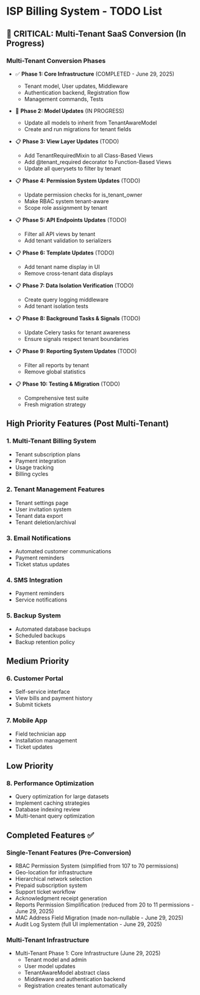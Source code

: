 # ISP Billing System - TODO List

## 🚨 CRITICAL: Multi-Tenant SaaS Conversion (In Progress)

### Multi-Tenant Conversion Phases
- ✅ **Phase 1: Core Infrastructure** (COMPLETED - June 29, 2025)
  - Tenant model, User updates, Middleware
  - Authentication backend, Registration flow
  - Management commands, Tests

- 🚧 **Phase 2: Model Updates** (IN PROGRESS)
  - Update all models to inherit from TenantAwareModel
  - Create and run migrations for tenant fields

- 📋 **Phase 3: View Layer Updates** (TODO)
  - Add TenantRequiredMixin to all Class-Based Views
  - Add @tenant_required decorator to Function-Based Views
  - Update all querysets to filter by tenant

- 📋 **Phase 4: Permission System Updates** (TODO)
  - Update permission checks for is_tenant_owner
  - Make RBAC system tenant-aware
  - Scope role assignment by tenant

- 📋 **Phase 5: API Endpoints Updates** (TODO)
  - Filter all API views by tenant
  - Add tenant validation to serializers

- 📋 **Phase 6: Template Updates** (TODO)
  - Add tenant name display in UI
  - Remove cross-tenant data displays

- 📋 **Phase 7: Data Isolation Verification** (TODO)
  - Create query logging middleware
  - Add tenant isolation tests

- 📋 **Phase 8: Background Tasks & Signals** (TODO)
  - Update Celery tasks for tenant awareness
  - Ensure signals respect tenant boundaries

- 📋 **Phase 9: Reporting System Updates** (TODO)
  - Filter all reports by tenant
  - Remove global statistics

- 📋 **Phase 10: Testing & Migration** (TODO)
  - Comprehensive test suite
  - Fresh migration strategy

## High Priority Features (Post Multi-Tenant)

### 1. Multi-Tenant Billing System
- Tenant subscription plans
- Payment integration
- Usage tracking
- Billing cycles

### 2. Tenant Management Features
- Tenant settings page
- User invitation system
- Tenant data export
- Tenant deletion/archival

### 3. Email Notifications
- Automated customer communications
- Payment reminders
- Ticket status updates

### 4. SMS Integration
- Payment reminders
- Service notifications

### 5. Backup System
- Automated database backups
- Scheduled backups
- Backup retention policy

## Medium Priority

### 6. Customer Portal
- Self-service interface
- View bills and payment history
- Submit tickets

### 7. Mobile App
- Field technician app
- Installation management
- Ticket updates

## Low Priority

### 8. Performance Optimization
- Query optimization for large datasets
- Implement caching strategies
- Database indexing review
- Multi-tenant query optimization

## Completed Features ✅

### Single-Tenant Features (Pre-Conversion)
- RBAC Permission System (simplified from 107 to 70 permissions)
- Geo-location for infrastructure
- Hierarchical network selection
- Prepaid subscription system
- Support ticket workflow
- Acknowledgment receipt generation
- Reports Permission Simplification (reduced from 20 to 11 permissions - June 29, 2025)
- MAC Address Field Migration (made non-nullable - June 29, 2025)
- Audit Log System (full UI implementation - June 29, 2025)

### Multi-Tenant Infrastructure
- Multi-Tenant Phase 1: Core Infrastructure (June 29, 2025)
  - Tenant model and admin
  - User model updates
  - TenantAwareModel abstract class
  - Middleware and authentication backend
  - Registration creates tenant automatically

